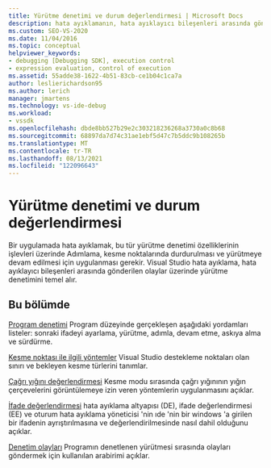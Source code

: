 ```yaml
---
title: Yürütme denetimi ve durum değerlendirmesi | Microsoft Docs
description: hata ayıklamanın, hata ayıklayıcı bileşenleri arasında gönderilen olaylar üzerinde yürütme denetimini temel aldığı Visual Studio.
ms.custom: SEO-VS-2020
ms.date: 11/04/2016
ms.topic: conceptual
helpviewer_keywords:
- debugging [Debugging SDK], execution control
- expression evaluation, control of execution
ms.assetid: 55adde38-1622-4b51-83cb-ce1b04c1ca7a
author: leslierichardson95
ms.author: lerich
manager: jmartens
ms.technology: vs-ide-debug
ms.workload:
- vssdk
ms.openlocfilehash: dbde8bb527b29e2c303218236268a3730a0c8b68
ms.sourcegitcommit: 68897da7d74c31ae1ebf5d47c7b5ddc9b108265b
ms.translationtype: MT
ms.contentlocale: tr-TR
ms.lasthandoff: 08/13/2021
ms.locfileid: "122096643"
---
```

# <a name="execution-control-and-state-evaluation"></a>Yürütme denetimi ve durum değerlendirmesi
Bir uygulamada hata ayıklamak, bu tür yürütme denetimi özelliklerinin işlevleri üzerinde Adımlama, kesme noktalarında durdurulması ve yürütmeye devam edilmesi için uygulanması gerekir. Visual Studio hata ayıklama, hata ayıklayıcı bileşenleri arasında gönderilen olaylar üzerinde yürütme denetimini temel alır.

## <a name="in-this-section"></a>Bu bölümde
 [Program denetimi](../../extensibility/debugger/program-control.md) Program düzeyinde gerçekleşen aşağıdaki yordamları listeler: sonraki ifadeyi ayarlama, yürütme, adımla, devam etme, askıya alma ve sürdürme.

 [Kesme noktası ile ilgili yöntemler](../../extensibility/debugger/breakpoint-related-methods.md) Visual Studio destekleme noktaları olan sınırı ve bekleyen kesme türlerini tanımlar.

 [Çağrı yığını değerlendirmesi](../../extensibility/debugger/call-stack-evaluation.md) Kesme modu sırasında çağrı yığınının yığın çerçevelerini görüntülemeye izin veren yöntemlerin uygulanmasını açıklar.

 [İfade değerlendirmesi](../../extensibility/debugger/expression-evaluation-visual-studio-debugging-sdk.md) hata ayıklama altyapısı (DE), ifade değerlendirmesi (EE) ve oturum hata ayıklama yöneticisi 'nin ıde 'nin bir windows 'a girilen bir ifadenin ayrıştırılmasına ve değerlendirilmesinde nasıl dahil olduğunu açıklar.

 [Denetim olayları](../../extensibility/debugger/control-events.md) Programın denetlenen yürütmesi sırasında olayları göndermek için kullanılan arabirimi açıklar.
